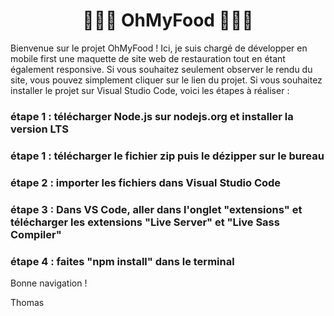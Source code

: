 <div align = "center">
  <h1> 🥘🍱🌮 OhMyFood 🥘🍱🌮 </h1>
</div>

Bienvenue sur le projet OhMyFood ! Ici, je suis chargé de développer en mobile first une maquette de site web de restauration tout en étant également responsive.
Si vous souhaitez seulement observer le rendu du site, vous pouvez simplement cliquer sur le lien du projet.
Si vous souhaitez installer le projet sur Visual Studio Code, voici les étapes à réaliser : 

### étape 1 : télécharger Node.js sur nodejs.org et installer la version LTS
### étape 1 : télécharger le fichier zip puis le dézipper sur le bureau
### étape 2 : importer les fichiers dans Visual Studio Code
### étape 3 : Dans VS Code, aller dans l'onglet "extensions" et télécharger les extensions "Live Server" et "Live Sass Compiler" 
### étape 4 : faites "npm install" dans le terminal 

Bonne navigation !

Thomas

